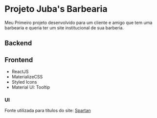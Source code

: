 # Projeto Juba's Barbearia

Meu Primeiro projeto desenvolvido para um cliente e amigo que tem uma barbearia e queria ter um site institucional de sua barberia.

## Backend

## Frontend

- ReactJS
- MaterializeCSS
- Styled Icons
- Material UI: Tooltip

### UI
Fonte utilizada para titulos do site: <a href="https://fonts.google.com/specimen/Spartan">Spartan